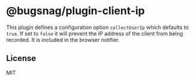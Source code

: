 # @bugsnag/plugin-client-ip

This plugin defines a configuration option `collectUserIp` which defaults to `true`. If set to `false` it will prevent the IP address of the client from being recorded. It is included in the browser notifier.

## License
MIT
